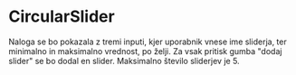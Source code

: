 # CircularSlider
Naloga se bo pokazala z tremi inputi, kjer uporabnik vnese ime sliderja, ter minimalno in maksimalno vrednost, po želji. Za vsak pritisk gumba "dodaj slider" se bo dodal en slider. Maksimalno število sliderjev je 5.
